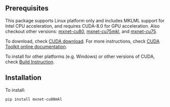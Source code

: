 Prerequisites
------------
This package supports Linux platform only and includes MKLML support for Intel CPU acceleration, and requires CUDA-8.0 for GPU acceleration. Also checkout other versions: [mxnet-cu80](https://pypi.python.org/pypi/mxnet-cu80/), [mxnet-cu75mkl](https://pypi.python.org/pypi/mxnet-cu75mkl/), and [mxnet-cu75](https://pypi.python.org/pypi/mxnet-cu75/).

To download, check [CUDA download](https://developer.nvidia.com/cuda-downloads). For more instructions, check [CUDA Toolkit online documentation](http://docs.nvidia.com/cuda/index.html).

To install for other platforms (e.g. Windows) or other versions of CUDA, check [Build Instruction](http://mxnet.io/get_started/setup.html).

Installation
------------
To install:
```bash
pip install mxnet-cu80mkl
```
